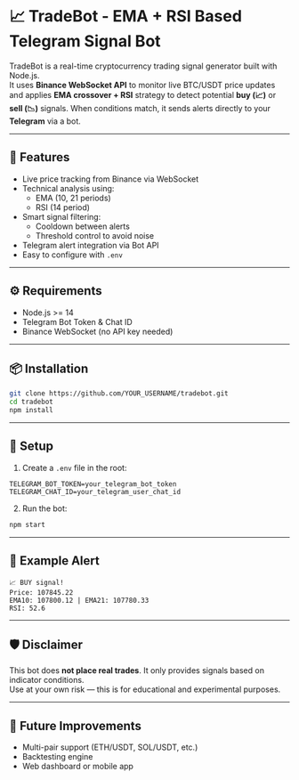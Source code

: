 # 📈 TradeBot - EMA + RSI Based Telegram Signal Bot

TradeBot is a real-time cryptocurrency trading signal generator built with Node.js.  
It uses **Binance WebSocket API** to monitor live BTC/USDT price updates and applies **EMA crossover + RSI** strategy to detect potential **buy (📈)** or **sell (📉)** signals. When conditions match, it sends alerts directly to your **Telegram** via a bot.

---

## 🚀 Features

- Live price tracking from Binance via WebSocket
- Technical analysis using:
  - EMA (10, 21 periods)
  - RSI (14 period)
- Smart signal filtering:
  - Cooldown between alerts
  - Threshold control to avoid noise
- Telegram alert integration via Bot API
- Easy to configure with `.env`

---

## ⚙️ Requirements

- Node.js >= 14
- Telegram Bot Token & Chat ID
- Binance WebSocket (no API key needed)

---

## 📦 Installation

```bash
git clone https://github.com/YOUR_USERNAME/tradebot.git
cd tradebot
npm install
```

---

## 🧪 Setup

1. Create a `.env` file in the root:
```env
TELEGRAM_BOT_TOKEN=your_telegram_bot_token
TELEGRAM_CHAT_ID=your_telegram_user_chat_id
```

2. Run the bot:
```bash
npm start
```

---

## 🔔 Example Alert

```
📈 BUY signal!
Price: 107845.22
EMA10: 107800.12 | EMA21: 107780.33
RSI: 52.6
```

---

## 🛡 Disclaimer

This bot does **not place real trades**. It only provides signals based on indicator conditions.  
Use at your own risk — this is for educational and experimental purposes.

---

## 🧠 Future Improvements

- Multi-pair support (ETH/USDT, SOL/USDT, etc.)
- Backtesting engine
- Web dashboard or mobile app